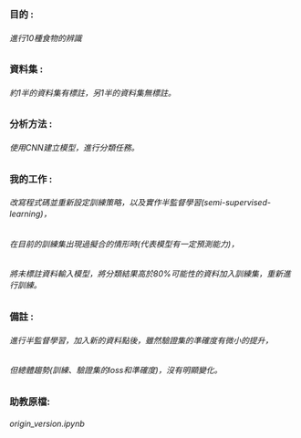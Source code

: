 ### 目的 :
###### 進行10種食物的辨識

### 資料集 : 
###### 約1半的資料集有標註，另1半的資料集無標註。

### 分析方法 : 
###### 使用CNN建立模型，進行分類任務。

### 我的工作 : 
###### 改寫程式碼並重新設定訓練策略，以及實作半監督學習(semi-supervised-learning)，
###### 在目前的訓練集出現過擬合的情形時(代表模型有一定預測能力)，
###### 將未標註資料輸入模型，將分類結果高於80%可能性的資料加入訓練集，重新進行訓練。

### 備註 :
###### 進行半監督學習，加入新的資料點後，雖然驗證集的準確度有微小的提升，
###### 但總體趨勢(訓練、驗證集的loss和準確度)，沒有明顯變化。
### 助教原檔:
###### origin_version.ipynb
